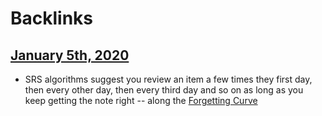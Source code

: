 
# Backlinks
## [January 5th, 2020](<January 5th, 2020.md>)
- SRS algorithms suggest you review an item a few times they first day, then every other day, then every third day and so on as long as you keep getting the note right -- along the [Forgetting Curve](<Forgetting Curve.md>)

